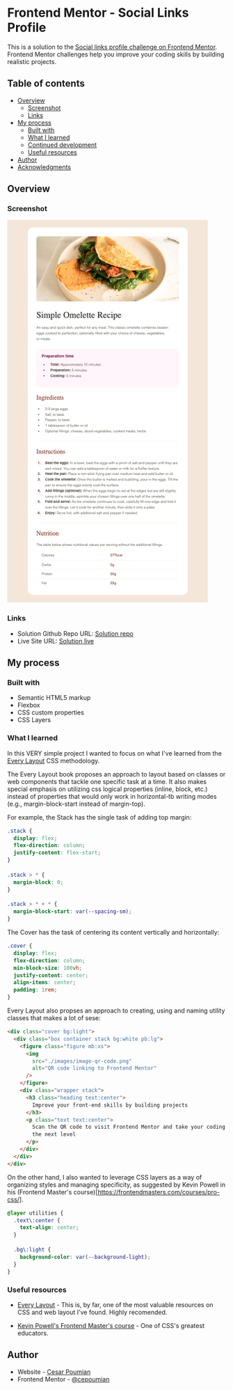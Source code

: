 # Frontend Mentor - Social Links Profile

This is a solution to the [Social links profile challenge on Frontend Mentor](https://www.frontendmentor.io/challenges/social-links-profile-UG32l9m6dQ). Frontend Mentor challenges help you improve your coding skills by building realistic projects.

## Table of contents

- [Overview](#overview)
  - [Screenshot](#screenshot)
  - [Links](#links)
- [My process](#my-process)
  - [Built with](#built-with)
  - [What I learned](#what-i-learned)
  - [Continued development](#continued-development)
  - [Useful resources](#useful-resources)
- [Author](#author)
- [Acknowledgments](#acknowledgments)

## Overview

### Screenshot

![Screenshot of the Blog Preview Card component](./assets/images/screenshot.png)

### Links

- Solution Github Repo URL: [Solution repo](https://github.com/cepoumian/recipe-page)
- Live Site URL: [Solution live](https://cepo-recipe-page.netlify.app/)

## My process

### Built with

- Semantic HTML5 markup
- Flexbox
- CSS custom properties
- CSS Layers

### What I learned

In this VERY simple project I wanted to focus on what I've learned from the [Every Layout](https://every-layout.dev/) CSS methodology.

The Every Layout book proposes an approach to layout based on classes or web components that tackle one specific task at a time. It also makes special emphasis on utilizing css logical properties (inline, block, etc.) instead of properties that would only work in horizontal-tb writing modes (e.g., margin-block-start instead of margin-top).

For example, the Stack has the single task of adding top margin:

```css
.stack {
  display: flex;
  flex-direction: column;
  justify-content: flex-start;
}

.stack > * {
  margin-block: 0;
}

.stack > * + * {
  margin-block-start: var(--spacing-sm);
}
```

The Cover has the task of centering its content vertically and horizontally:

```css
.cover {
  display: flex;
  flex-direction: column;
  min-block-size: 100vh;
  justify-content: center;
  align-items: center;
  padding: 1rem;
}
```

Every Layout also propses an approach to creating, using and naming utility classes that makes a lot of sese:

```html
<div class="cover bg:light">
  <div class="box container stack bg:white pb:lg">
    <figure class="figure mb:xs">
      <img
        src="./images/image-qr-code.png"
        alt="QR code linking to Frontend Mentor"
      />
    </figure>
    <div class="wrapper stack">
      <h3 class="heading text:center">
        Improve your front-end skills by building projects
      </h3>
      <p class="text text:center">
        Scan the QR code to visit Frontend Mentor and take your coding skills to
        the next level
      </p>
    </div>
  </div>
</div>
```

On the other hand, I also wanted to leverage CSS layers as a way of organizing styles and managing specificity, as suggested by Kevin Powell in his (Frontend Master's course)[https://frontendmasters.com/courses/pro-css/].

```css
@layer utilities {
  .text\:center {
    text-align: center;
  }

  .bg\:light {
    background-color: var(--background-light);
  }
}
```

### Useful resources

- [Every Layout](https://www.example.com) - This is, by far, one of the most valuable resources on CSS and web layout I've found. Highly recomended.

- [Kevin Powell's Frontend Master's course](https://frontendmasters.com/courses/pro-css/) - One of CSS's greatest educators.

## Author

- Website - [Cesar Poumian](https://github.com/cepoumian)
- Frontend Mentor - [@cepoumian](https://www.frontendmentor.io/profile/cepoumian)
